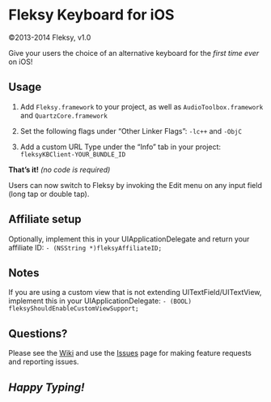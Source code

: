 Fleksy Keyboard for iOS
=================
©2013-2014 Fleksy, v1.0

Give your users the choice of an alternative keyboard for the _first time ever_ on iOS!

## Usage
1. Add `Fleksy.framework` to your project, as well as `AudioToolbox.framework` and `QuartzCore.framework`

2. Set the following flags under “Other Linker Flags”: `-lc++` and `-ObjC`

3. Add a custom URL Type under the “Info” tab in your project: `fleksyKBClient-YOUR_BUNDLE_ID`

**That’s it!** _(no code is required)_

Users can now switch to Fleksy by invoking the Edit menu on any input field (long tap or double tap).

## Affiliate setup
Optionally, implement this in your UIApplicationDelegate and return your affiliate ID: `- (NSString *)fleksyAffiliateID;`

## Notes
If you are using a custom view that is not extending UITextField/UITextView, implement this in your UIApplicationDelegate: `- (BOOL) fleksyShouldEnableCustomViewSupport;`

## Questions?
Please see the [Wiki](https://github.com/Fleksy/FleksySDK/wiki) and use the [Issues](https://github.com/Fleksy/FleksySDK/issues) page for making feature requests and reporting issues.

## _Happy Typing!_

